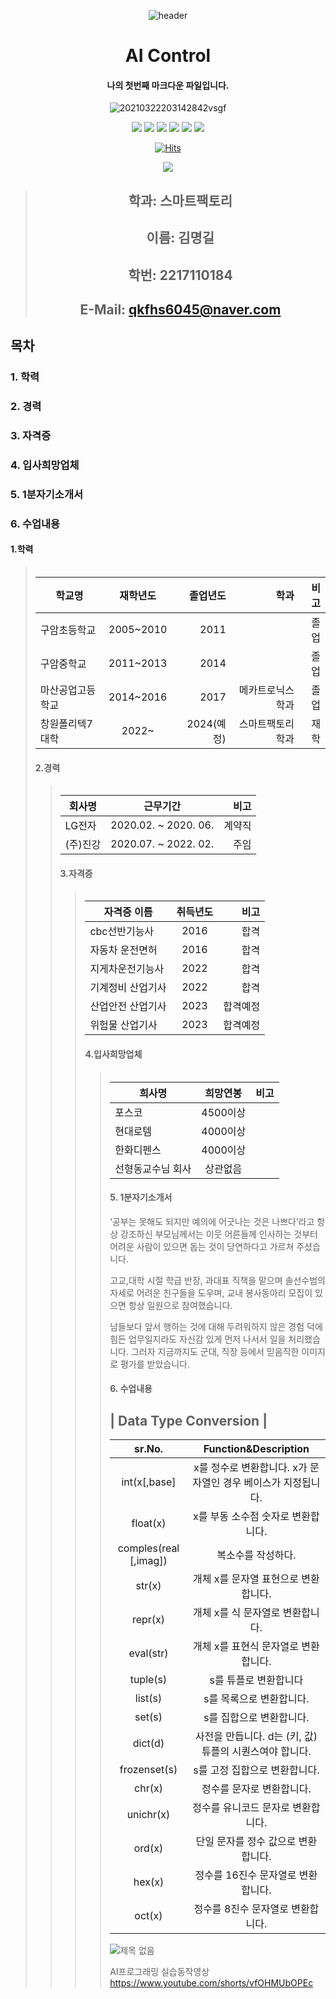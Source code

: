 <div align="center"> 

![header](https://capsule-render.vercel.app/api?type=Slice&color=auto&height=300&section=header&text=맹길이의%20프로필&animation=blinking&fontSize=90&rotate=-340)
# AI Control
#### 나의 첫번째 마크다운 파일입니다.

![20210322203142842vsgf](https://user-images.githubusercontent.com/112449512/195764473-17241245-059a-421c-8454-4bd7433af7b9.gif)

<img src="https://img.shields.io/badge/Python-3766AB?style=flat-square&logo=Python&logoColor=white"/></a> 
<img src="https://img.shields.io/badge/C-A8B9CC?style=flat-square&logo=C&logoColor=white"/></a>
<img src="https://img.shields.io/badge/C%2B%2B-00599C?style=flat-square&logo=C++&logoColor=white"/></a>
<img src="https://img.shields.io/badge/GitHub-181717?style=flat-square&logo=GitHub&logoColor=white"/></a>
<img src="https://img.shields.io/badge/NX-143055?style=flat-square&logo=NX&logoColor=white"/></a>
<img src="https://img.shields.io/badge/JavaScript-F7DF1E?style=flat-square&logo=JavaScript&logoColor=white"/></a>


[![Hits](https://hits.seeyoufarm.com/api/count/incr/badge.svg?url=https%3A%2F%2Fgithub.com%2FMyeonggilKim&count_bg=%2379C83D&title_bg=%2311C4CA&icon=&icon_color=%23E7E7E7&title=%EB%B0%A9%EB%AC%B8%EC%9E%90%EC%88%98&edge_flat=false)](https://hits.seeyoufarm.com)

<a href="https://www.instagram.com/_myeong_gil/" target="_blank"><img src="https://img.shields.io/badge/instargram-E4405F?style=flat-square&logo=Instagram&logoColor=white"/></a>

 

> 
> ##  **학과: 스마트팩토리**
> ##  **이름: 김명길**   
> ##  **학번: 2217110184**    
> ##  **E-Mail: qkfhs6045@naver.com**    

 
   </div>

## 목차    
###  1. 학력 
###  2. 경력    
###  3. 자격증
###  4. 입사희망업체
###  5. 1분자기소개서
###  6. 수업내용
 
 


 #### 1.학력
> <table>
|학교명 | 재학년도 | 졸업년도 | 학과 | 비고
|------------|:------------------:|-------:|--------------:|---------:|
| 구암초등학교 | 2005~2010 | 2011 |   | 졸업
| 구암중학교 | 2011~2013 | 2014 |    | 졸업
| 마산공업고등학교 | 2014~2016 | 2017 | 메카트로닉스학과 | 졸업
| 창원폴리텍7대학| 2022~ | 2024(예정)| 스마트팩토리학과 | 재학



#### 2.경력
> <table>
| 회사명 | 근무기간  | 비고
|------------|:-------------------:|-------:|
| LG전자 | 2020.02. ~ 2020. 06. | 계약직 |
| (주)진강 | 2020.07. ~ 2022. 02. | 주임 |



#### 3.자격증
> <table>
| 자격증 이름 | 취득년도  | 비고
|------------|:-------------------:|-------:|
| cbc선반기능사 | 2016 | 합격 |
| 자동차 운전면허 | 2016 | 합격 |
| 지게차운전기능사 | 2022 | 합격 |
| 기계정비 산업기사 | 2022 | 합격 |
| 산업안전 산업기사 | 2023 | 합격예정 |
| 위험물 산업기사 | 2023 | 합격예정 |

  
 



#### 4.입사희망업체
> <table>
| 희사명 | 희망연봉  | 비고
|------------|:-------------------:|-------:|
| 포스코 | 4500이상 |
| 현대로템 | 4000이상 |
| 한화디펜스 | 4000이상 |
| 선형동교수님 회사 | 상관없음 |
 
 

 
 #### 5. 1분자기소개서
 ‘공부는 못해도 되지만 예의에 어긋나는 것은 나쁘다’라고 항상 강조하신 부모님께서는
이웃 어른들께 인사하는 것부터 어려운 사람이 있으면 돕는 것이 당연하다고 가르쳐 주셨습니다.

고교,대학 시절 학급 반장, 과대표 직책을 맡으며 솔선수범의 자세로 어려운 친구들을 도우며, 
교내 봉사동아리 모집이 있으면 항상 일원으로 참여했습니다.

남들보다 앞서 행하는 것에 대해 두려워하지 않은 경험 덕에 힘든 업무일지라도 자신감 있게 먼저 나서서 일을 처리했습니다. 
그러자 지금까지도 군대, 직장 등에서 믿음직한 이미지로 평가를 받았습니다. 

 
 
 
 
 ####  6. 수업내용
| Data Type Conversion |
---
| sr.No. |  Function&Description |
| :-------------: | :---------------: |
| int(x[,base] | x를 정수로 변환합니다. x가 문자열인 경우 베이스가 지정됩니다. |
| float(x) | x를 부동 소수점 숫자로 변환합니다. |
| comples(real [,imag]) | 복소수를 작성하다. |
| str(x) | 개체 x를 문자열 표현으로 변환합니다. | 
| repr(x) | 개체 x를 식 문자열로 변환합니다. |
| eval(str) | 개체 x를 표현식 문자열로 변환합니다. |
| tuple(s) | s를 튜플로 변환합니다 |
| list(s) | s를 목록으로 변환합니다. |
| set(s) | s를 집합으로 변환합니다. |
| dict(d) | 사전을 만듭니다. d는 (키, 값) 튜플의 시퀀스여야 합니다. |
|	frozenset(s) | s를 고정 집합으로 변환합니다. |
| chr(x) | 정수를 문자로 변환합니다. |
|	unichr(x) | 정수를 유니코드 문자로 변환합니다. |
| ord(x) | 단일 문자를 정수 값으로 변환합니다. |
| hex(x) | 정수를 16진수 문자열로 변환합니다. |
| oct(x) | 정수를 8진수 문자열로 변환합니다. |

![제목 없음](https://user-images.githubusercontent.com/112449512/192432871-2a4340a5-8fb6-4421-a9b8-5608e5a3c262.png)

AI프로그래밍 실습동작영상
https://www.youtube.com/shorts/vfOHMUbOPEc


 
